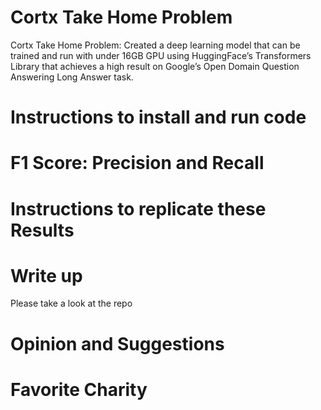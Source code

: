 # Cortx Take Home Problem
Cortx Take Home Problem: Created a deep learning model that can be trained and run with under 16GB GPU using HuggingFace’s Transformers Library that achieves a high result on Google’s Open Domain Question Answering Long Answer task.

# Instructions to install and run code

# F1 Score: Precision and Recall

# Instructions to replicate these Results

# Write up
Please take a look at the repo

# Opinion and Suggestions

# Favorite Charity

